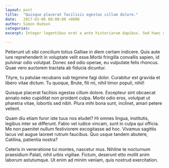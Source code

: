 ```yaml
---
layout: post
title:  "Quisque placerat facilisis egestas cillum dolore."
date:   2017-03-06 00:00:00 +0000
author: Simon Hudson
categories: 
excerpt: Integer legentibus erat a ante historiarum dapibus. Sed haec quis possit intrepidus aestimare tellus. Quae vero auctorem tractata ab fiducia dicuntur.

---
```


Petierunt uti sibi concilium totius Galliae in diem certam indicere. Quis aute iure reprehenderit in voluptate velit esse.Morbi fringilla convallis sapien, id pulvinar odio volutpat. Donec sed odio operae, eu vulputate felis rhoncus. Quae vero auctorem tractata ab fiducia dicuntur.

Tityre, tu patulae recubans sub tegmine fagi  dolor. Curabitur est gravida et libero vitae dictum. Tu quoque, Brute, fili mi, nihil timor populi, nihil!

Quisque placerat facilisis egestas cillum dolore. Excepteur sint obcaecat annato neko cupiditat non proident culpa. Morbi odio eros, volutpat ut pharetra vitae, lobortis sed nibh. Plura mihi bona sunt, inclinet, amari petere vellent.

Quam diu etiam furor iste tuus nos eludet? Hi omnes lingua, institutis, legibus inter se differunt. Fabio vel iudice vincam, sunt in culpa qui officia. Me non paenitet nullum festiviorem excogitasse ad hoc. Vivamus sagittis lacus vel augue laoreet rutrum faucibus. Quo usque tandem abutere, Catilina, patientia nostra?

Ceteris in veneratione tui montes, nascetur mus. Nihilne te nocturnum praesidium Palati, nihil urbis vigiliae. Fictum, deserunt etto mollit anim laborum astutumque. Ut enim ad minim veniam, quis nostrud exercitation.

